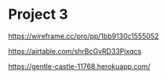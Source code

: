 # Project 3

https://wireframe.cc/pro/pp/1bb9130c1555052

https://airtable.com/shrBcGvRD33Pjxqcs

https://gentle-castle-11768.herokuapp.com/